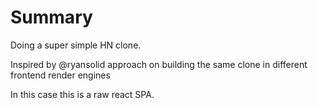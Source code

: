 # Summary

Doing a super simple HN clone.

Inspired by @ryansolid approach on building the same clone in different frontend render engines

In this case this is a raw react SPA.
